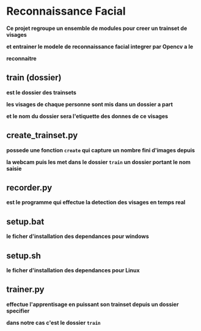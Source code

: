 # Reconnaissance Facial

**Ce projet regroupe un ensemble de modules pour creer un trainset de visages**

**et entrainer le modele de reconnaissance facial integrer par Opencv a le**

**reconnaitre**

## train (dossier) 

**est le dossier des trainsets**

**les visages de chaque personne sont mis dans un dossier a part**

**et le nom du dossier sera l'etiquette des donnes de ce visages**

## create_trainset.py

**possede une fonction ```create``` qui capture un nombre fini d'images depuis**

**la webcam puis les met dans le dossier ```train``` un dossier portant le nom saisie**

## recorder.py

**est le programme qui effectue la detection des visages en temps real**

## setup.bat

**le ficher d'installation des dependances pour windows**

## setup.sh

**le ficher d'installation des dependances pour Linux**

## trainer.py

**effectue l'apprentisage en puissant son trainset depuis un dossier specifier**

**dans notre cas c'est le dossier ```train```**
